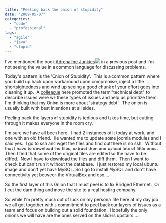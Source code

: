 ```yaml
---
title: "Peeling back the onion of stupidity"
date: "2009-05-07"
categories: 
  - "code"
  - "professional"
tags: 
  - "agile"
  - "java"
  - "stupid"
---
```


I've mentioned the book [Adrenaline Junkies](http://www.amazon.com/gp/product/0932633676?ie=UTF8&tag=aarhel-20&linkCode=as2&camp=1789&creative=9325&creativeASIN=0932633676)![](http://www.assoc-amazon.com/e/ir?t=aarhel-20&l=as2&o=1&a=0932633676) in a previous post and I'm not seeing the value in a common language for discussing problems.

Today's pattern is the 'Onion of Stupidity'.  This is a common pattern where you build up hack upon workaround upon compromise, inject a little shortsightedness and wind up seeing a good chunk of your effort goes into cleaning it up.  A [colleague](http://codeartisan.blogspot.com/ "Jon Moore's blog") here promoted the term "technical debt" to describe issues were we these types of issues and help us prioritize them.  I'm thinking that my Onion is more about 'strategy debt'.  The onion is usually built with best intentions at all sides.

Peeling back the layers of stupidity is tedious and takes time, but cutting through it makes everyone in the room cry.

I'm sure we have all been here.  I had 2 instances of it today at work, and one with an old friend.  He wanted me to update some joomla modules and I said yes.  I go to ssh and wget the files and find out there is no ssh.  Without that I have to download the files, extract then and upload lots of little ones.  Then I find that some of the original files are edited so the have to be diffed.  Now I have to download the files and diff them.  Then I want to check but can't run it without the database.  I just restored my local ubuntu image and don't yet have MySQL. So I go to install MySQL and don't have connectivity yet between the VirtualBox and osx....

So the first layer of this Onion that I must peel is to fix Bridged Ethernet.  Or I cut the darn thing and move the site to a real hosting company.

So while I'm pretty much out of luck on my personal life here at my day job we all got together with a commitment to peel back our layers of issues as a team and focus on building out a solid foundation.  Hopefully the only onions we will have are the ones served on the sliders upstairs.....
